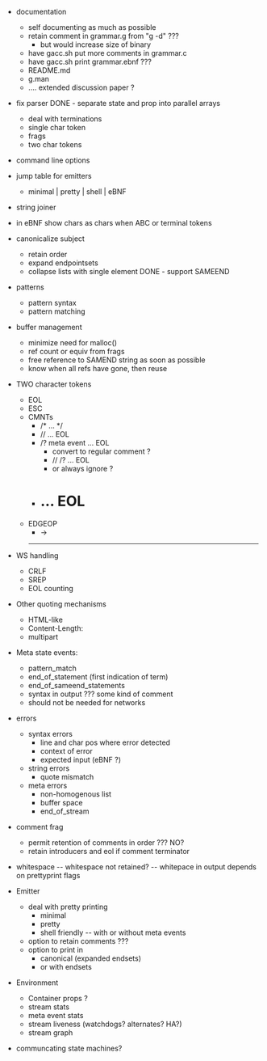 - documentation
	- self documenting as much as possible
	- retain comment in grammar.g from "g -d"  ???
		- but would increase size of binary
	- have gacc.sh put more comments in grammar.c
	- have gacc.sh print grammar.ebnf ???
	- README.md
	- g.man
	- .... extended discussion paper ?
- fix parser 
	DONE - separate state and prop into parallel arrays
	- deal with terminations
	- single char token
	- frags
	- two char tokens
- command line options
- jump table for emitters
	- minimal | pretty | shell | eBNF
- string joiner
- in eBNF show chars as chars when ABC or terminal tokens
- canonicalize subject
	- retain order
	- expand  endpointsets
	- collapse lists with single element
DONE - support SAMEEND
- patterns
	- pattern syntax
	- pattern matching
- buffer management
	- minimize need for malloc()
	- ref count or equiv from frags
	- free reference to  SAMEND string as soon as possible
	- know when all refs have gone, then reuse
- TWO character tokens
	- EOL
	- ESC
	- CMNTs
		- /* ... */
		- // ... EOL
		- /? meta event ... EOL
			- convert to regular comment ?
			-  // /? ... EOL
			- or always ignore ?
		- # ... EOL
	- EDGEOP
		- ->
		- --
- WS handling 
	- CRLF
	- SREP
	- EOL counting
- Other quoting mechanisms
	- HTML-like
	- Content-Length:
	- multipart
- Meta state events:
	- pattern_match
	- end_of_statement (first indication of term)
	- end_of_sameend_statements
	- syntax in output ???  some kind of comment
	- should not be needed for <g g> networks
- errors
	- syntax errors
		- line and char pos where error detected
		- context of error
		- expected input (eBNF ?)
	- string errors
		- quote mismatch
	- meta errors
		- non-homogenous list
		- buffer space
		- end_of_stream
- comment frag
	- permit retention of comments in order ??? NO?
	- retain introducers and eol if comment terminator
- whitespace
		-- whitespace not retained?
		-- whitepace in output depends on prettyprint flags
- Emitter
	- deal with pretty printing
		- minimal
		- pretty
		- shell friendly
			-- with or without meta events
	- option to retain comments ???
	- option to print in
		- canonical (expanded endsets)
		- or with endsets
- Environment
	- Container props ?
	- stream stats
	- meta event stats
	- stream liveness (watchdogs? alternates? HA?)
	- stream graph

- communcating state machines?
